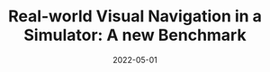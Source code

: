 ---
title: "Real-world Visual Navigation in a Simulator: A new Benchmark"
collection: publications
permalink: /publication/navdataset.pdf
date: 2022-05-01
venue: 'Under Submission'
authors: Kiran Lekkala, Laurent Itti
excerpt: 'We develop a novel dataset, simulator and a benchmark that can be used to evaluate agents on RL and Planning for the task of Real-world Visual Navigation. Although our dataset spans over a smaller range compared to google streetview, we focus on more complex set of intersection and more intersection.'
---